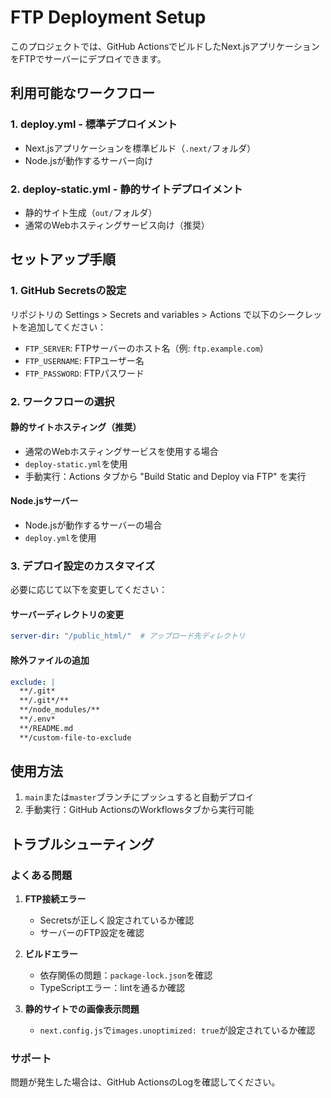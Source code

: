 # FTP Deployment Setup

このプロジェクトでは、GitHub ActionsでビルドしたNext.jsアプリケーションをFTPでサーバーにデプロイできます。

## 利用可能なワークフロー

### 1. deploy.yml - 標準デプロイメント
- Next.jsアプリケーションを標準ビルド（`.next/`フォルダ）
- Node.jsが動作するサーバー向け

### 2. deploy-static.yml - 静的サイトデプロイメント  
- 静的サイト生成（`out/`フォルダ）
- 通常のWebホスティングサービス向け（推奨）

## セットアップ手順

### 1. GitHub Secretsの設定

リポジトリの Settings > Secrets and variables > Actions で以下のシークレットを追加してください：

- `FTP_SERVER`: FTPサーバーのホスト名（例: `ftp.example.com`）
- `FTP_USERNAME`: FTPユーザー名
- `FTP_PASSWORD`: FTPパスワード

### 2. ワークフローの選択

#### 静的サイトホスティング（推奨）
- 通常のWebホスティングサービスを使用する場合
- `deploy-static.yml`を使用
- 手動実行：Actions タブから "Build Static and Deploy via FTP" を実行

#### Node.jsサーバー
- Node.jsが動作するサーバーの場合  
- `deploy.yml`を使用

### 3. デプロイ設定のカスタマイズ

必要に応じて以下を変更してください：

#### サーバーディレクトリの変更
```yaml
server-dir: "/public_html/"  # アップロード先ディレクトリ
```

#### 除外ファイルの追加
```yaml
exclude: |
  **/.git*
  **/.git*/**
  **/node_modules/**
  **/.env*
  **/README.md
  **/custom-file-to-exclude
```

## 使用方法

1. `main`または`master`ブランチにプッシュすると自動デプロイ
2. 手動実行：GitHub ActionsのWorkflowsタブから実行可能

## トラブルシューティング

### よくある問題

1. **FTP接続エラー**
   - Secretsが正しく設定されているか確認
   - サーバーのFTP設定を確認

2. **ビルドエラー**
   - 依存関係の問題：`package-lock.json`を確認
   - TypeScriptエラー：lintを通るか確認

3. **静的サイトでの画像表示問題**
   - `next.config.js`で`images.unoptimized: true`が設定されているか確認

### サポート

問題が発生した場合は、GitHub ActionsのLogを確認してください。
